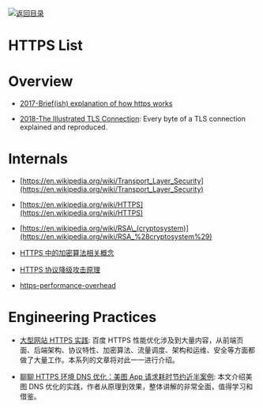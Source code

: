 [![返回目录](https://user-images.githubusercontent.com/5803001/38079637-ff0abcf0-3371-11e8-9b76-ad651620afc7.jpg)](https://github.com/wx-chevalier/Awesome-Lists) 
 
# HTTPS List

# Overview 

* [2017-Brief(ish) explanation of how https works](https://dev.to/ruidfigueiredo/briefish-explanation-of-how-https-works)

- [2018-The Illustrated TLS Connection](https://tls.ulfheim.net): Every byte of a TLS connection explained and reproduced.

# Internals

* [https://en.wikipedia.org/wiki/Transport_Layer_Security](https://en.wikipedia.org/wiki/Transport_Layer_Security)

* [https://en.wikipedia.org/wiki/HTTPS](https://en.wikipedia.org/wiki/HTTPS)

* [https://en.wikipedia.org/wiki/RSA\_(cryptosystem)](https://en.wikipedia.org/wiki/RSA_%28cryptosystem%29)

* [HTTPS 中的加密算法相关概念](http://foofish.net/https-symmetric.html)

* [HTTPS 协议降级攻击原理](http://www.tuicool.com/articles/vEVfIjb)

* [https-performance-overhead](https://www.keycdn.com/blog/https-performance-overhead/)

# Engineering Practices

* [大型网站 HTTPS 实践](https://mp.weixin.qq.com/s/bdLtUPDykAMCb_TR0nOdpw): 百度 HTTPS 性能优化涉及到大量内容，从前端页面、后端架构、协议特性、加密算法、流量调度、架构和运维、安全等方面都做了大量工作。本系列的文章将对此一一进行介绍。

- [聊聊 HTTPS 环境 DNS 优化：美图 App 请求耗时节约近半案例](https://mp.weixin.qq.com/s/-6A3101iUkYF0lULaebH-g): 本文介绍美图 DNS 优化的实践，作者从原理到效果，整体讲解的非常全面，值得学习和借鉴。
